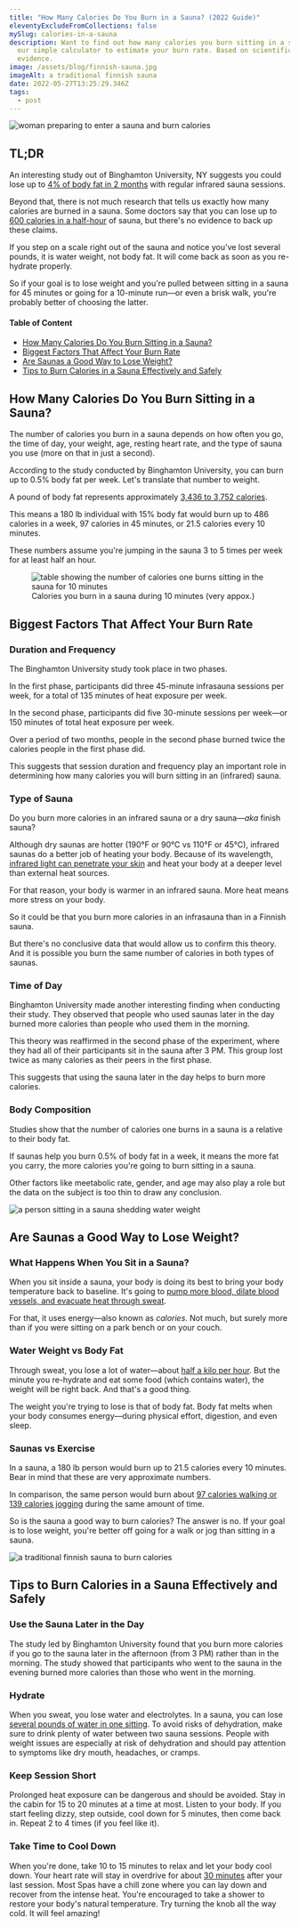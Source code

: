 ```yaml
---
title: "How Many Calories Do You Burn in a Sauna? (2022 Guide)"
eleventyExcludeFromCollections: false
mySlug: calories-in-a-sauna
description: Want to find out how many calories you burn sitting in a sauna? Use
  our simple calculator to estimate your burn rate. Based on scientific
  evidence.
image: /assets/blog/finnish-sauna.jpg
imageAlt: a traditional finnish sauna
date: 2022-05-27T13:25:29.346Z
tags:
  - post
---
```


<img class="img-fw" src="/assets/blog/burning-calories-sauna.jpg" alt="woman preparing to enter a sauna and burn calories">

## TL;DR

An interesting study out of Binghamton University, NY suggests you could lose up to <a href="https://www.healwithheat.com/wp-content/uploads/2017/06/weightlossstudy.pdf" target="_blank" rel="noreferrer noopener">4% of body fat in 2 months</a> with regular infrared sauna sessions.

Beyond that, there is not much research that tells us exactly how many calories are burned in a sauna. Some doctors say that you can lose up to <a href="https://www.thecut.com/swellness/2016/07/infrared-sauna-benefits.html" target="_blank" rel="noreferrer noopener">600 calories in a half-hour</a> of sauna, but there's no evidence to back up these claims.

If you step on a scale right out of the sauna and notice you've lost several pounds, it is water weight, not body fat. It will come back as soon as you re-hydrate properly.

So if your goal is to lose weight and you're pulled between sitting in a sauna for 45 minutes or going for a 10-minute run—or even a brisk walk, you're probably better of choosing the latter.

<div class="toc">
    <h4 class="toc__title">Table of Content</h4>
    <ul>
        <li><a href="#how-many-calories">How Many Calories Do You Burn Sitting in a Sauna?</a></li>
        <li><a href="#factors">Biggest Factors That Affect Your Burn Rate</a></li>
        <li><a href="#good-way-to-lose-weight">Are Saunas a Good Way to Lose Weight?</a></li>
        <li><a href="#tips-sauna">Tips to Burn Calories in a Sauna Effectively and Safely</a></li>
    </ul>
</div>

<h2 id="how-many-calories">How Many Calories Do You Burn Sitting in a Sauna?</h2>

The number of calories you burn in a sauna depends on how often you go, the time of day, your weight, age, resting heart rate, and the type of sauna you use (more on that in just a second).

According to the study conducted by Binghamton University, you can burn up to 0.5% body fat per week. Let's translate that number to weight.

A pound of body fat represents approximately <a href="https://www.healthline.com/nutrition/calories-in-a-pound-of-fat" target="_blank" rel="noreferrer noopener">3,436 to 3,752 calories</a>.

This means a 180 lb individual with 15% body fat would burn up to 486 calories in a week, 97 calories in 45 minutes, or 21.5 calories every 10 minutes.

These numbers assume you're jumping in the sauna 3 to 5 times per week for at least half an hour.

<figure>
<img class="img-fw" src="/assets/blog/calories-burned-sauna.jpg" alt="table showing the number of calories one burns sitting in the sauna for 10 minutes">
<figcaption>Calories you burn in a sauna during 10 minutes (very appox.)</figcaption>
</figure>

<h2 id="factors">Biggest Factors That Affect Your Burn Rate</h2>

### Duration and Frequency

The Binghamton University study took place in two phases.

In the first phase, participants did three 45-minute infrasauna sessions per week, for a total of 135 minutes of heat exposure per week.

In the second phase, participants did five 30-minute sessions per week—or 150 minutes of total heat exposure per week.

Over a period of two months, people in the second phase burned twice the calories people in the first phase did.

This suggests that session duration and frequency play an important role in determining how many calories you will burn sitting in an (infrared) sauna.

### Type of Sauna

Do you burn more calories in an infrared sauna or a dry sauna—_aka_ finish sauna?

Although dry saunas are hotter (190°F or 90°C vs 110°F or 45°C), infrared saunas do a better job of heating your body. Because of its wavelength, <a href="https://www.webmd.com/balance/health-benefits-of-infrared-saunas" target="_blank" rel="noreferrer noopener">infrared light can penetrate your skin</a> and heat your body at a deeper level than external heat sources.

For that reason, your body is warmer in an infrared sauna. More heat means more stress on your body.

So it could be that you burn more calories in an infrasauna than in a Finnish sauna.

But there's no conclusive data that would allow us to confirm this theory. And it is possible you burn the same number of calories in both types of saunas.

### Time of Day

Binghamton University made another interesting finding when conducting their study. They observed that people who used saunas later in the day burned more calories than people who used them in the morning.

This theory was reaffirmed in the second phase of the experiment, where they had all of their participants sit in the sauna after 3 PM. This group lost twice as many calories as their peers in the first phase.

This suggests that using the sauna later in the day helps to burn more calories.

### Body Composition

Studies show that the number of calories one burns in a sauna is a relative to their body fat.

If saunas help you burn 0.5% of body fat in a week, it means the more fat you carry, the more calories you're going to burn sitting in a sauna.

Other factors like meetabolic rate, gender, and age may also play a role but the data on the subject is too thin to draw any conclusion.

<img class="img-fw" src="/assets/blog/water-weight-sauna.jpg" alt="a person sitting in a sauna shedding water weight">

<h2 id="good-way-to-lose-weight">Are Saunas a Good Way to Lose Weight?</h2>

### What Happens When You Sit in a Sauna?

When you sit inside a sauna, your body is doing its best to bring your body temperature back to baseline. It's going to <a href="https://clinmedjournals.org/articles/iacph/international-archives-of-clinical-physiology-iacph-1-001.php" target="_blank" rel="noreferrer noopener">pump more blood, dilate blood vessels, and evacuate heat through sweat</a>.

For that, it uses energy—also known as _calories_. Not much, but surely more than if you were sitting on a park bench or on your couch.

### Water Weight vs Body Fat

Through sweat, you lose a lot of water—about <a href="https://www.researchgate.net/publication/330534697_Correlations_between_Repeated_Use_of_Dry_Sauna_for_4_x_10_Minutes_Physiological_Parameters_Anthropometric_Features_and_Body_Composition_in_Young_Sedentary_and_Overweight_Men_Health_Implications" target="_blank" rel="noreferrer noopener">half a kilo per hour</a>. But the minute you re-hydrate and eat some food (which contains water), the weight will be right back. And that's a good thing.

The weight you're trying to lose is that of body fat. Body fat melts when your body consumes energy—during physical effort, digestion, and even sleep.

### Saunas vs Exercise

In a sauna, a 180 lb person would burn up to 21.5 calories every 10 minutes. Bear in mind that these are very approximate numbers.

In comparison, the same person would burn about <a href="https://www.researchgate.net/publication/228499025_Distributed_application_for_calories_optimization" target="_blank" rel="noreferrer noopener">97 calories walking or 139 calories jogging</a> during the same amount of time.

So is the sauna a good way to burn calories? The answer is no. If your goal is to lose weight, you're better off going for a walk or jog than sitting in a sauna.

<img class="img-fw" src="/assets/blog/finnish-sauna.jpg" alt="a traditional finnish sauna to burn calories">

<h2 id="tips-sauna">Tips to Burn Calories in a Sauna Effectively and Safely</h2>

### Use the Sauna Later in the Day

The <study href="https://westfield.chillcryo.net/research/far-infrared-saunas-and-weight-loss-binghamton-university-new-york-2014/" target="_blank" rel="noreferrer noopener">study</a> led by Binghamton University found that you burn more calories if you go to the sauna later in the afternoon (from 3 PM) rather than in the morning. The study showed that participants who went to the sauna in the evening burned more calories than those who went in the morning.

### Hydrate

When you sweat, you lose water and electrolytes. In a sauna, you can lose <a href="https://www.ncbi.nlm.nih.gov/pmc/articles/PMC4295591/" target="_blank" rel="noreferrer noopener">several pounds of water in one sitting</a>. To avoid risks of dehydration, make sure to drink plenty of water between two sauna sessions. People with weight issues are especially at risk of dehydration and should pay attention to symptoms like dry mouth, headaches, or cramps.

### Keep Session Short

Prolonged heat exposure can be dangerous and should be avoided. Stay in the cabin for 15 to 20 minutes at a time at most. Listen to your body. If you start feeling dizzy, step outside, cool down for 5 minutes, then come back in. Repeat 2 to 4 times (if you feel like it).

### Take Time to Cool Down

When you're done, take 10 to 15 minutes to relax and let your body cool down. Your heart rate will stay in overdrive for about <a href="https://journals.sagepub.com/doi/abs/10.1177/2047487317737629" target="_blank" rel="noreferrer noopener">30 minutes</a> after your last session. Most Spas have a chill zone where you can lay down and recover from the intense heat. You're encouraged to take a shower to restore your body's natural temperature. Try turning the knob all the way cold. It will feel amazing!
